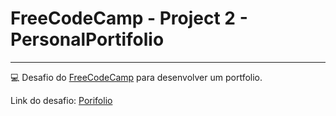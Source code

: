 # FreeCodeCamp - Project 2 - PersonalPortifolio
---

💻 Desafio do [FreeCodeCamp](freecodecamp.org) para desenvolver um portfolio.

Link do desafio: [Porifolio](https://jonatasoc.github.io/fcc-02-PersonalPortifolio/)

